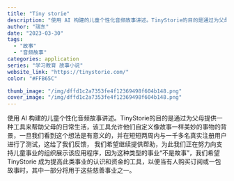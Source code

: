 ```yaml
---
title: "Tiny storie"
description: "使用 AI 构建的儿童个性化音频故事讲述。TinyStorie的目的是通过为父母提供一种工具来帮助父母的日常生活，该工具"
author: "瑞东"
date: "2023-03-30"
tags:
  - "故事"
  - "音频故事"
categories: application
series: "学习教育 故事小说"
website_link: "https://tinystorie.com/"
color: "#FFB65C"

thumb_image: "/img/dffd1c2a7353fe4f12369498f604b148.png"
cover_image: "/img/dffd1c2a7353fe4f12369498f604b148.png"
---
```


使用 AI 构建的儿童个性化音频故事讲述。TinyStorie的目的是通过为父母提供一种工具来帮助父母的日常生活，该工具允许他们自定义像故事一样美妙的事物的背景，一旦我们看到这个想法是有意义的，并在短短两周内与一千多名真实注册用户进行了测试，这给了我们反馈， 我们希望继续提供帮助，为此我们正在努力向支持儿童事业的组织展示该应用程序，因为这种类型的事业“不是故事”，我们希望 TinyStorie 成为提高此类事业的认识和资金的工具，以便当有人购买订阅或一包故事时，其中一部分将用于这些慈善事业之一。